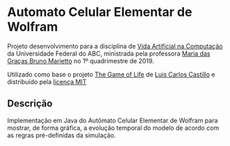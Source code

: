 # Automato Celular Elementar de Wolfram

Projeto desenvolvimento para a disciplina de [Vida Artificial na Computação](professor.ufabc.edu.br/~graca.marietto/HomePage/ANoturno/index.html) da Universidade Federal do ABC, ministrada pela professora [Maria das Graças Bruno Marietto](mailto:graca.marietto@ufabc.edu.br) no 1º quadrimestre de 2019.

Utilizado como base o projeto [The Game of Life](https://github.com/luisccastillo/Swing-GameOfLife) de [Luis Carlos Castillo](https://github.com/luisccastillo) e distribuído pela [licença MIT](LICENSE.md)

## Descrição

Implementação em Java do Autômato Celular Elementar de Wolfram para mostrar, de forma gráfica, a evolução temporal do modelo de acordo com as regras pré-definidas da simulação.